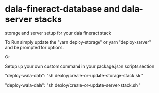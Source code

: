 # dala-fineract-database and dala-server stacks
storage and server setup for your dala fineract stack

To Run simply update the "yarn deploy-storage" or yarn "deploy-server" and be prompted for options.

Or 

Setup up your own custom command in your package.json scripts section

"deploy-wala-dala": "sh deploy/create-or-update-storage-stack.sh <aws-profile-name> <stack-name> <aws-region> <aurora-cluster-username> <aurora-cluster-password> <dala-infrastructure-stack-name>"

"deploy-wala-dala": "sh deploy/create-or-update-server-stack.sh <aws-profile-name> <stack-name> <aws-region> <aurora-cluster-username> <aurora-cluster-password> <dala-infrastructure-stack-name> <key-pair-name> <storage-stack-name>"
